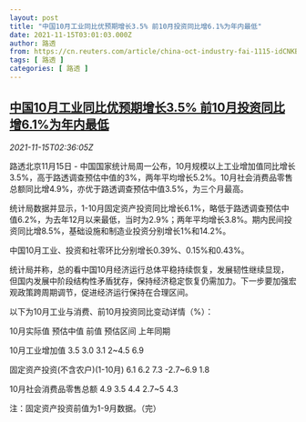 ```yaml
---
layout: post
title: "中国10月工业同比优预期增长3.5% 前10月投资同比增6.1%为年内最低"
date: 2021-11-15T03:01:03.000Z
author: 路透
from: https://cn.reuters.com/article/china-oct-industry-fai-1115-idCNKBS2I006H
tags: [ 路透 ]
categories: [ 路透 ]
---
```

<!--1636945263000-->
[中国10月工业同比优预期增长3.5% 前10月投资同比增6.1%为年内最低](https://cn.reuters.com/article/china-oct-industry-fai-1115-idCNKBS2I006H)
------

<div>
<div><i>2021-11-15T02:36:05Z</i></div><p>路透北京11月15日 - 中国国家统计局周一公布，10月规模以上工业增加值同比增长3.5%，高于路透调查预估中值的3%，两年平均增长5.2%。10月社会消费品零售总额同比增4.9%，亦优于路透调查预估中值3.5%，为三个月最高。</p><p>统计局数据并显示，1-10月固定资产投资同比增长6.1%，略低于路透调查预估中值6.2%，为去年12月以来最低，当时为2.9%；两年平均增长3.8%。期内民间投资同比增8.5%，基础设施和制造业投资分别增长1%和14.2%。</p><p>中国10月工业、投资和社零环比分别增长0.39%、0.15%和0.43%。</p><p>统计局并称，总的看中国10月经济运行总体平稳持续恢复，发展韧性继续显现，但国内发展中阶段结构性矛盾犹存，保持经济稳定恢复仍需加力。下一步要加强宏观政策跨周期调节，促进经济运行保持在合理区间。</p><p>以下为10月工业与消费、前10月投资同比变动详情（%）：</p><p>10月实际值 预估中值 前值 预估区间 上年同期</p><p>10月工业增加值 3.5 3.0 3.1 2~4.5 6.9</p><p>固定资产投资(不含农户)(1-10月) 6.1 6.2 7.3 -2.7~6.9 1.8</p><p>10月社会消费品零售总额 4.9 3.5 4.4 2.7~5 4.3</p><p>注：固定资产投资前值为1-9月数据。（完）</p>
</div>
